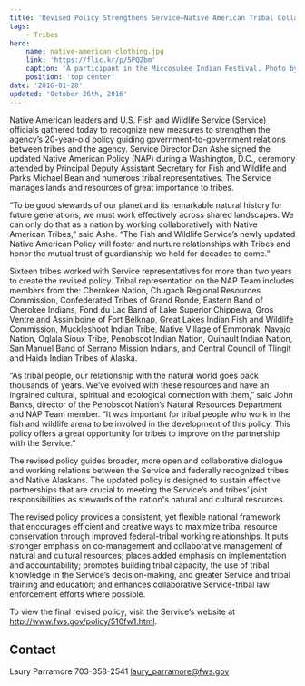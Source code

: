 ```yaml
---
title: 'Revised Policy Strengthens Service–Native American Tribal Collaboration for Conservation of Shared Natural Heritage'
tags:
    - Tribes
hero:
    name: native-american-clothing.jpg
    link: 'https://flic.kr/p/5PQ2bm'
    caption: 'A participant in the Miccosukee Indian Festival. Photo by Matthew Hoelscher, CC by SA 2.0.'
    position: 'top center'
date: '2016-01-20'
updated: 'October 26th, 2016'
---
```


Native American leaders and U.S. Fish and Wildlife Service (Service) officials gathered today to recognize new measures to strengthen the agency’s 20-year-old policy guiding government-to-government relations between tribes and the agency. Service Director Dan Ashe signed the updated Native American Policy (NAP) during a Washington, D.C., ceremony attended by Principal Deputy Assistant Secretary for Fish and Wildlife and Parks Michael Bean and numerous tribal representatives. The Service manages lands and resources of great importance to tribes.

“To be good stewards of our planet and its remarkable natural history for future generations, we must work effectively across shared landscapes. We can only do that as a nation by working collaboratively with Native American Tribes,” said Ashe. “The Fish and Wildlife Service’s newly updated Native American Policy will foster and nurture relationships with Tribes and honor the mutual trust of guardianship we hold for decades to come.”

Sixteen tribes worked with Service representatives for more than two years to create the revised policy. Tribal representation on the NAP Team includes members from the: Cherokee Nation, Chugach Regional Resources Commission, Confederated Tribes of Grand Ronde, Eastern Band of Cherokee Indians, Fond du Lac Band of Lake Superior Chippewa, Gros Ventre and Assiniboine of Fort Belknap, Great Lakes Indian Fish and Wildlife Commission, Muckleshoot Indian Tribe, Native Village of Emmonak, Navajo Nation, Oglala Sioux Tribe, Penobscot Indian Nation, Quinault Indian Nation, San Manuel Band of Serrano Mission Indians, and Central Council of Tlingit and Haida Indian Tribes of Alaska.

“As tribal people, our relationship with the natural world goes back thousands of years. We’ve evolved with these resources and have an ingrained cultural, spiritual and ecological connection with them,” said John Banks, director of the Penobscot Nation’s Natural Resources Department and NAP Team member. “It was important for tribal people who work in the fish and wildlife arena to be involved in the development of this policy. This policy offers a great opportunity for tribes to improve on the partnership with the Service.”

The revised policy guides broader, more open and collaborative dialogue and working relations between the Service and federally recognized tribes and Native Alaskans. The updated policy is designed to sustain effective partnerships that are crucial to meeting the Service’s and tribes’ joint responsibilities as stewards of the nation's natural and cultural resources.

The revised policy provides a consistent, yet flexible national framework that encourages efficient and creative ways to maximize tribal resource conservation through improved federal-tribal working relationships. It puts stronger emphasis on co-management and collaborative management of natural and cultural resources; places added emphasis on implementation and accountability; promotes building tribal capacity, the use of tribal knowledge in the Service’s decision-making, and greater Service and tribal training and education; and enhances collaborative Service-tribal law enforcement efforts where possible.

To view the final revised policy, visit the Service’s website at http://www.fws.gov/policy/510fw1.html.

## Contact

Laury Parramore
703-358-2541
laury_parramore@fws.gov
